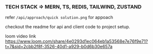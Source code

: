 ### TECH STACK => MERN, TS, REDIS, TAILWIND, ZUSTAND

refer `/api/approach/quick solution.png` for appoach

checkout the readme for api and client code to project setup.


loom video link https://www.loom.com/share/4e0293d1ec064eb1a53568e7e76f9e71?t=7&sid=2cbb2f8f-3526-40d1-a929-b0d6b30e657a
   
